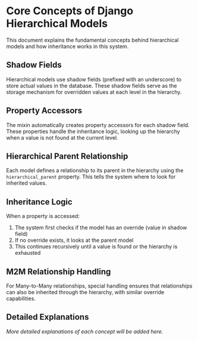# Core Concepts of Django Hierarchical Models

This document explains the fundamental concepts behind hierarchical models and how inheritance works in this system.

## Shadow Fields

Hierarchical models use shadow fields (prefixed with an underscore) to store actual values in the database. These shadow fields serve as the storage mechanism for overridden values at each level in the hierarchy.

## Property Accessors

The mixin automatically creates property accessors for each shadow field. These properties handle the inheritance logic, looking up the hierarchy when a value is not found at the current level.

## Hierarchical Parent Relationship

Each model defines a relationship to its parent in the hierarchy using the `hierarchical_parent` property. This tells the system where to look for inherited values.

## Inheritance Logic

When a property is accessed:
1. The system first checks if the model has an override (value in shadow field)
2. If no override exists, it looks at the parent model
3. This continues recursively until a value is found or the hierarchy is exhausted

## M2M Relationship Handling

For Many-to-Many relationships, special handling ensures that relationships can also be inherited through the hierarchy, with similar override capabilities.

## Detailed Explanations

*More detailed explanations of each concept will be added here.* 